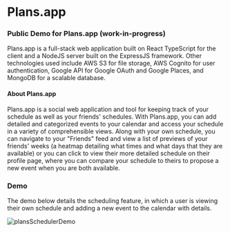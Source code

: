 # Plans.app
### Public Demo for Plans.app (work-in-progress)

Plans.app is a full-stack web application built on React TypeScript for the client and a NodeJS server built on the ExpressJS framework. Other technologies used include AWS S3 for file storage, AWS Cognito for user authentication, Google API for Google OAuth and Google Places, and MongoDB for a scalable database.

#### About Plans.app
Plans.app is a social web application and tool for keeping track of your schedule as well as your friends' schedules. With Plans.app, you can add detailed and categorized events to your calendar and access your schedule in a variety of comprehensible views. Along with your own schedule, you can navigate to your "Friends" feed and view a list of previews of your friends' weeks (a heatmap detailing what times and what days that they are available) or you can click to view their more detailed schedule on their profile page, where you can compare your schedule to theirs to propose a new event when you are both available. 

### Demo
The demo below details the scheduling feature, in which a user is viewing their own schedule and adding a new event to the calendar with details.

![plansSchedulerDemo](https://github.com/aaron-schlicht/PlansApp/assets/135870355/f72e4314-eaef-4ccc-bfc8-df39346b521f)

